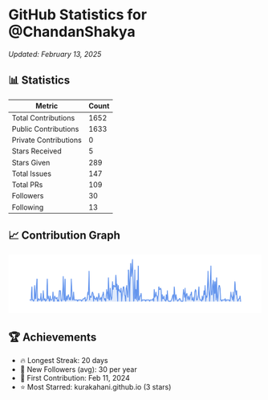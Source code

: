 # GitHub Statistics for @ChandanShakya
*Updated: February 13, 2025*

## 📊 Statistics
| Metric | Count |
|--------|--------|
| Total Contributions | 1652 |
| Public Contributions | 1633 |
| Private Contributions | 0 |
| Stars Received | 5 |
| Stars Given | 289 |
| Total Issues | 147 |
| Total PRs | 109 |
| Followers | 30 |
| Following | 13 |

## 📈 Contribution Graph

![Contribution Graph](./contribution_graph.png)

## 🏆 Achievements

- 🔥 Longest Streak: 20 days
- 👥 New Followers (avg): 30 per year
- 📅 First Contribution: Feb 11, 2024
- ⭐ Most Starred: kurakahani.github.io (3 stars)
